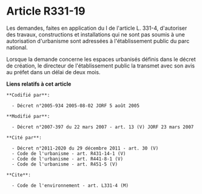 # Article R331-19

Les demandes, faites en application du I de l'article L. 331-4, d'autoriser des travaux, constructions et installations qui
ne sont pas soumis à une autorisation d'urbanisme sont adressées à l'établissement public du parc national.

Lorsque la demande concerne les espaces urbanisés définis dans le décret de création, le directeur de l'établissement public
la transmet avec son avis au préfet dans un délai de deux mois.

**Liens relatifs à cet article**

	**Codifié par**:

	  - Décret n°2005-934 2005-08-02 JORF 5 août 2005

	**Modifié par**:

	  - Décret n°2007-397 du 22 mars 2007 - art. 13 (V) JORF 23 mars 2007

	**Cité par**:

	  - Décret n°2011-2020 du 29 décembre 2011 - art. 30 (V)
	  - Code de l'urbanisme - art. R431-14-1 (V)
	  - Code de l'urbanisme - art. R441-8-1 (V)
	  - Code de l'urbanisme - art. R451-5 (V)

	**Cite**:

	  - Code de l'environnement - art. L331-4 (M)

